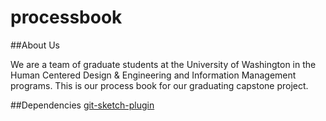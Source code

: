 # processbook

##About Us

We are a team of graduate students at the University of Washington in the Human Centered Design & Engineering and Information Management programs. This is our process book for our graduating capstone project.

##Dependencies
[git-sketch-plugin](https://github.com/mathieudutour/git-sketch-plugin)
